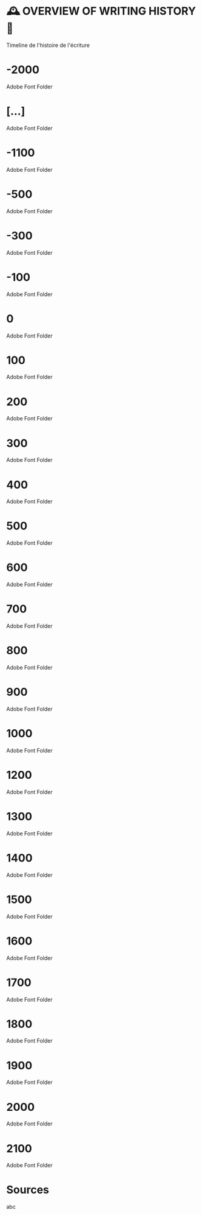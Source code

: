 # 🕰️ OVERVIEW OF WRITING HISTORY 👀
  Timeline de l'histoire de l'écriture
  
# -2000
  Adobe Font Folder
# […]
  Adobe Font Folder
# -1100
  Adobe Font Folder  
# -500
  Adobe Font Folder  
# -300
  Adobe Font Folder  
# -100
  Adobe Font Folder  
# 0
  Adobe Font Folder  
# 100
  Adobe Font Folder  
# 200
  Adobe Font Folder  
# 300
  Adobe Font Folder  
# 400
  Adobe Font Folder  
# 500
  Adobe Font Folder  
# 600
  Adobe Font Folder  
# 700
  Adobe Font Folder  
# 800
  Adobe Font Folder  
# 900
  Adobe Font Folder  
# 1000
  Adobe Font Folder  
# 1200
  Adobe Font Folder  
# 1300
  Adobe Font Folder
# 1400
  Adobe Font Folder
# 1500
  Adobe Font Folder
# 1600
  Adobe Font Folder
# 1700
  Adobe Font Folder
# 1800
  Adobe Font Folder
# 1900
  Adobe Font Folder
# 2000
  Adobe Font Folder
# 2100
  Adobe Font Folder


# Sources
  abc
